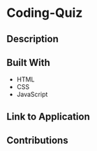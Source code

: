# Coding-Quiz

## Description

## Built With
* HTML 
* CSS 
* JavaScript 

## Link to Application 

## Contributions 

